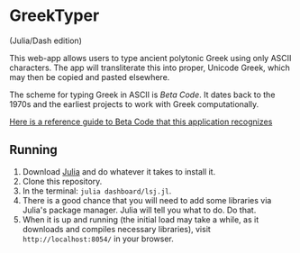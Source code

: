 # GreekTyper

(Julia/Dash edition)

This web-app allows users to type ancient polytonic Greek using only ASCII characters. The app will transliterate this into proper, Unicode Greek, which may then be copied and pasted elsewhere.

The scheme for typing Greek in ASCII is *Beta Code*. It dates back to the 1970s and the earliest projects to work with Greek computationally.

[Here is a reference guide to Beta Code that this application recognizes](character_table.md)

## Running

1. Download [Julia](https://julialang.org/downloads/) and do whatever it takes to install it.
1. Clone this repository.
1. In the terminal: `julia dashboard/lsj.jl`.
1. There is a good chance that you will need to add some libraries via Julia's package manager. Julia will tell you what to do. Do that.
1. When it is up and running (the initial load may take a while, as it downloads and compiles necessary libraries), visit `http://localhost:8054/` in your browser.